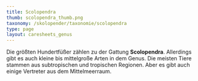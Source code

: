 ```yaml
---
title: Scolopendra
thumb: scolopendra_thumb.png
taxonomy: /skolopender/taxonomie/scolopendra
type: page
layout: caresheets_genus
---
```


Die größten Hundertfüßer zählen zu der Gattung **Scolopendra**. Allerdings gibt es auch kleine bis mittelgroße Arten in dem Genus. Die meisten Tiere stammen aus subtropischen und tropischen Regionen. Aber es gibt auch einige Vertreter aus dem Mittelmeerraum.